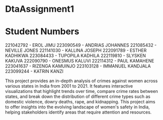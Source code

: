 # DtaAssignment1
# Student Numbers
221042792 - EROL JIMU
223090549 - ANDRIAS JOHANNES
221085432 - NEVILLE JONES
221141030 - KALLINA JOSEPH
222091789 - ESTHER KADHIKWA
223084433 - TUPOPILA KADHILA
222119810 - SLYSKEN KAKUVA
222090790 - ONESMUS KALUVI
222114312 - PAUL KAMAHENE
223041637 - RIZENGA KAMUINJO
223103128 - IMMANUEL KANDJALA
223099244 - KATRIN KANZI

This project provides an in-depth analysis of crimes against women across various states in India from 2001 to 2021.
It features interactive visualizations that highlight trends over time, compare crime rates between states,
and break down the distribution of different crime types such as domestic violence, dowry deaths, rape, and kidnapping. 
This project aims to offer insights into the evolving landscape of women's safety in India, helping stakeholders identify areas that require attention and resources.

